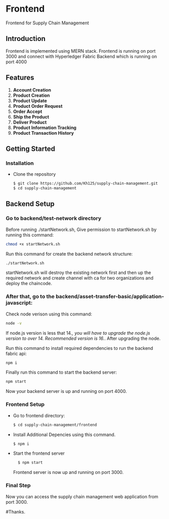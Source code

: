 # Frontend

Frontend for Supply Chain Management

## Introduction

Frontend is implemented using MERN stack. Frontend is running on port 3000 and connect with Hyperledger Fabric Backend which is running on port 4000

## Features

1. **Account Creation**
2. **Product Creation**
3. **Product Update**
4. **Product Order Request**
5. **Order Accept**
6. **Ship the Product**
7. **Deliver Product**
8. **Product Information Tracking**
9. **Product Transaction History**

## Getting Started

### Installation

- Clone the repository
  ```bash
  $ git clone https://github.com/Kh125/supply-chain-management.git
  $ cd supply-chain-management
  ```

## Backend Setup

### Go to backend/test-network directory

Before running ./startNetwork.sh,
Give permission to startNetwork.sh by running this command:

```bash
chmod +x startNetwork.sh
```

Run this command for create the backend network structure:

```bash
./startNetwork.sh
```

startNetwork.sh will destroy the existing network first and then up the required network and create channel with ca for two organizations and deploy the chaincode.

### After that, go to the backend/asset-transfer-basic/application-javascript:

Check node verison using this command:

```bash
node -v
```

If node.js version is less that 14._, you will have to upgrade the node.js version to over 14.
Recommended version is 16._.
After upgrading the node.

Run this command to install required dependencies to run the backend fabric api:

```bash
npm i
```

Finally run this command to start the backend server:

```bash
npm start
```

Now your backend server is up and running on port 4000.

### Frontend Setup

- Go to frontend directory:
  ```bash
  $ cd supply-chain-management/frontend
  ```
- Install Additional Depencies using this command.

  ```bash
  $ npm i
  ```

- Start the frontend server
  ```bash
    $ npm start
  ```
  Frontend server is now up and running on port 3000.

### Final Step

Now you can access the supply chain management web application from port 3000.

#Thanks.
